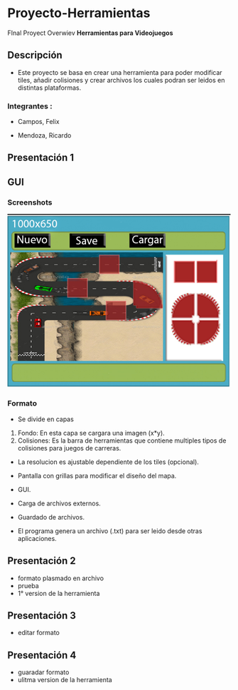 # Proyecto-Herramientas
FInal Proyect Overwiev 
**Herramientas para Videojuegos**

## Descripción
- Este proyecto se basa en crear una herramienta para poder modificar tiles, añadir colisiones y crear archivos los cuales podran ser leidos en distintas plataformas.

### Integrantes :

- Campos, Felix

- Mendoza, Ricardo

## Presentación 1

## GUI

### Screenshots

![sc1](https://github.com/felixcampos/Proyecto-Herramientas/blob/master/images/maqueta.jpg)

### Formato

- Se divide en capas

 1. Fondo:
    En esta capa se cargara una imagen (x*y).
 2. Colisiones: 
    Es la barra de herramientas que contiene multiples tipos de colisiones para juegos de carreras.

- La resolucion es ajustable dependiente de los tiles (opcional).

- Pantalla con grillas para modificar el diseño del mapa.

- GUI.

- Carga de archivos externos.

- Guardado de archivos.

- El programa genera un archivo (.txt) para ser leido desde otras aplicaciones.

## Presentación 2
- formato plasmado en archivo
- prueba
- 1° version de la herramienta
## Presentación 3
- editar formato
## Presentación 4
- guaradar formato
- ulitma version de la herramienta